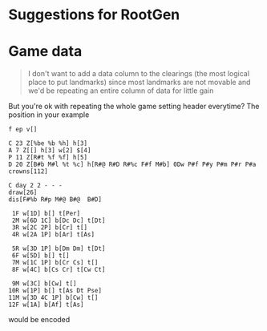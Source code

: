 # Suggestions for RootGen
# Game data

>I don't want to add a data column to the clearings (the most logical place to put landmarks) since most landmarks are not movable and we'd be repeating an entire column of data for little gain

But you're ok with repeating the whole game setting header everytime?
The position in your example
```
f ep v[]

C 23 Z[%be %b %h] h[3] 
A 7 Z[[] h[3] w[2] $[4]
P 11 Z[R#t %f %f] h[5] 
D 20 Z[B#b M#l %t %c] h[R#@ R#D R#%c F#f M#b] 0Dw P#f P#y P#m P#r P#a crowns[112]

C day 2 2 - - -
draw[26] 
dis[F#%b R#p M#@ B#@  B#D]

 1F w[1D] b[] t[Per]
 2M w[6D 1C] b[Dc Dc] t[Dt]
 3R w[2C 2P] b[Cr] t[]
 4R w[2A 1P] b[Ar] t[As]

 5R w[3D 1P] b[Dm Dm] t[Dt]
 6F w[5D] b[] t[]
 7M w[1C 1P] b[Cr Cs] t[]
 8F w[4C] b[Cs Cr] t[Cw Ct]

 9M w[3C] b[Cw] t[]
10R w[1P] b[] t[As Dt Pse]
11M w[3D 4C 1P] b[Cw] t[]
12F w[1A] b[Af] t[As]
```
would be encoded
```HTML

```